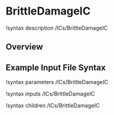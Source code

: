 # BrittleDamageIC

!syntax description /ICs/BrittleDamageIC

## Overview

## Example Input File Syntax

!syntax parameters /ICs/BrittleDamageIC

!syntax inputs /ICs/BrittleDamageIC

!syntax children /ICs/BrittleDamageIC
